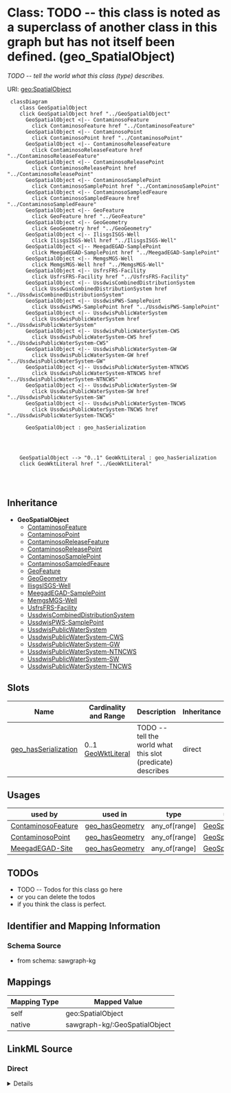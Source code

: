 

# Class: TODO -- this class is noted as a superclass of another class in this graph but has not itself been defined. (geo_SpatialObject)


_TODO -- tell the world what this class (type) describes._





URI: [geo:SpatialObject](http://www.opengis.net/ont/geosparql#SpatialObject)






```mermaid
 classDiagram
    class GeoSpatialObject
    click GeoSpatialObject href "../GeoSpatialObject"
      GeoSpatialObject <|-- ContaminosoFeature
        click ContaminosoFeature href "../ContaminosoFeature"
      GeoSpatialObject <|-- ContaminosoPoint
        click ContaminosoPoint href "../ContaminosoPoint"
      GeoSpatialObject <|-- ContaminosoReleaseFeature
        click ContaminosoReleaseFeature href "../ContaminosoReleaseFeature"
      GeoSpatialObject <|-- ContaminosoReleasePoint
        click ContaminosoReleasePoint href "../ContaminosoReleasePoint"
      GeoSpatialObject <|-- ContaminosoSamplePoint
        click ContaminosoSamplePoint href "../ContaminosoSamplePoint"
      GeoSpatialObject <|-- ContaminosoSampledFeaure
        click ContaminosoSampledFeaure href "../ContaminosoSampledFeaure"
      GeoSpatialObject <|-- GeoFeature
        click GeoFeature href "../GeoFeature"
      GeoSpatialObject <|-- GeoGeometry
        click GeoGeometry href "../GeoGeometry"
      GeoSpatialObject <|-- IlisgsISGS-Well
        click IlisgsISGS-Well href "../IlisgsISGS-Well"
      GeoSpatialObject <|-- MeegadEGAD-SamplePoint
        click MeegadEGAD-SamplePoint href "../MeegadEGAD-SamplePoint"
      GeoSpatialObject <|-- MemgsMGS-Well
        click MemgsMGS-Well href "../MemgsMGS-Well"
      GeoSpatialObject <|-- UsfrsFRS-Facility
        click UsfrsFRS-Facility href "../UsfrsFRS-Facility"
      GeoSpatialObject <|-- UssdwisCombinedDistributionSystem
        click UssdwisCombinedDistributionSystem href "../UssdwisCombinedDistributionSystem"
      GeoSpatialObject <|-- UssdwisPWS-SamplePoint
        click UssdwisPWS-SamplePoint href "../UssdwisPWS-SamplePoint"
      GeoSpatialObject <|-- UssdwisPublicWaterSystem
        click UssdwisPublicWaterSystem href "../UssdwisPublicWaterSystem"
      GeoSpatialObject <|-- UssdwisPublicWaterSystem-CWS
        click UssdwisPublicWaterSystem-CWS href "../UssdwisPublicWaterSystem-CWS"
      GeoSpatialObject <|-- UssdwisPublicWaterSystem-GW
        click UssdwisPublicWaterSystem-GW href "../UssdwisPublicWaterSystem-GW"
      GeoSpatialObject <|-- UssdwisPublicWaterSystem-NTNCWS
        click UssdwisPublicWaterSystem-NTNCWS href "../UssdwisPublicWaterSystem-NTNCWS"
      GeoSpatialObject <|-- UssdwisPublicWaterSystem-SW
        click UssdwisPublicWaterSystem-SW href "../UssdwisPublicWaterSystem-SW"
      GeoSpatialObject <|-- UssdwisPublicWaterSystem-TNCWS
        click UssdwisPublicWaterSystem-TNCWS href "../UssdwisPublicWaterSystem-TNCWS"
      
      GeoSpatialObject : geo_hasSerialization
        
          
    
    
    GeoSpatialObject --> "0..1" GeoWktLiteral : geo_hasSerialization
    click GeoWktLiteral href "../GeoWktLiteral"

        
      
```





## Inheritance
* **GeoSpatialObject**
    * [ContaminosoFeature](../classes/ContaminosoFeature.md)
    * [ContaminosoPoint](../classes/ContaminosoPoint.md)
    * [ContaminosoReleaseFeature](../classes/ContaminosoReleaseFeature.md)
    * [ContaminosoReleasePoint](../classes/ContaminosoReleasePoint.md)
    * [ContaminosoSamplePoint](../classes/ContaminosoSamplePoint.md)
    * [ContaminosoSampledFeaure](../classes/ContaminosoSampledFeaure.md)
    * [GeoFeature](../classes/GeoFeature.md)
    * [GeoGeometry](../classes/GeoGeometry.md)
    * [IlisgsISGS-Well](../classes/IlisgsISGS-Well.md)
    * [MeegadEGAD-SamplePoint](../classes/MeegadEGAD-SamplePoint.md)
    * [MemgsMGS-Well](../classes/MemgsMGS-Well.md)
    * [UsfrsFRS-Facility](../classes/UsfrsFRS-Facility.md)
    * [UssdwisCombinedDistributionSystem](../classes/UssdwisCombinedDistributionSystem.md)
    * [UssdwisPWS-SamplePoint](../classes/UssdwisPWS-SamplePoint.md)
    * [UssdwisPublicWaterSystem](../classes/UssdwisPublicWaterSystem.md)
    * [UssdwisPublicWaterSystem-CWS](../classes/UssdwisPublicWaterSystem-CWS.md)
    * [UssdwisPublicWaterSystem-GW](../classes/UssdwisPublicWaterSystem-GW.md)
    * [UssdwisPublicWaterSystem-NTNCWS](../classes/UssdwisPublicWaterSystem-NTNCWS.md)
    * [UssdwisPublicWaterSystem-SW](../classes/UssdwisPublicWaterSystem-SW.md)
    * [UssdwisPublicWaterSystem-TNCWS](../classes/UssdwisPublicWaterSystem-TNCWS.md)



## Slots

| Name | Cardinality and Range | Description | Inheritance |
| ---  | --- | --- | --- |
| [geo_hasSerialization](../slots/geo_hasSerialization.md) | 0..1 <br/> [GeoWktLiteral](../classes/GeoWktLiteral.md) | TODO -- tell the world what this slot (predicate) describes | direct |





## Usages

| used by | used in | type | used |
| ---  | --- | --- | --- |
| [ContaminosoFeature](../classes/ContaminosoFeature.md) | [geo_hasGeometry](../slots/geo_hasGeometry.md) | any_of[range] | [GeoSpatialObject](../classes/GeoSpatialObject.md) |
| [ContaminosoPoint](../classes/ContaminosoPoint.md) | [geo_hasGeometry](../slots/geo_hasGeometry.md) | any_of[range] | [GeoSpatialObject](../classes/GeoSpatialObject.md) |
| [MeegadEGAD-Site](../classes/MeegadEGAD-Site.md) | [geo_hasGeometry](../slots/geo_hasGeometry.md) | any_of[range] | [GeoSpatialObject](../classes/GeoSpatialObject.md) |






## TODOs

* TODO -- Todos for this class go here
* or you can delete the todos
* if you think the class is perfect.

## Identifier and Mapping Information







### Schema Source


* from schema: sawgraph-kg




## Mappings

| Mapping Type | Mapped Value |
| ---  | ---  |
| self | geo:SpatialObject |
| native | sawgraph-kg/:GeoSpatialObject |







## LinkML Source

<!-- TODO: investigate https://stackoverflow.com/questions/37606292/how-to-create-tabbed-code-blocks-in-mkdocs-or-sphinx -->

### Direct

<details>
```yaml
name: geo_SpatialObject
description: TODO -- tell the world what this class (type) describes.
title: TODO -- this class is noted as a superclass of another class in this graph
  but has not itself been defined.
todos:
- TODO -- Todos for this class go here
- or you can delete the todos
- if you think the class is perfect.
notes:
- Class with 691381 occurences.
from_schema: sawgraph-kg
slots:
- geo_hasSerialization
class_uri: geo:SpatialObject

```
</details>

### Induced

<details>
```yaml
name: geo_SpatialObject
description: TODO -- tell the world what this class (type) describes.
title: TODO -- this class is noted as a superclass of another class in this graph
  but has not itself been defined.
todos:
- TODO -- Todos for this class go here
- or you can delete the todos
- if you think the class is perfect.
notes:
- Class with 691381 occurences.
from_schema: sawgraph-kg
attributes:
  geo_hasSerialization:
    name: geo_hasSerialization
    description: TODO -- tell the world what this slot (predicate) describes.
    title: TODO -- tell the world what this slot (predicate) describes.
    todos:
    - TODO -- Todos for this slot go here
    - or you can delete the todos
    - if you think the class is perfect.
    comments:
    - 379496 occurrences with untyped subjects and object type http://www.opengis.net/ont/geosparql#wktLiteral.
    - 105691 occurrences with subject type geo_SpatialObject and object type geo_wktLiteral.
    - 8389 occurrences with subject type geo_Geometry and object type geo_wktLiteral.
    examples:
    - value: http://sawgraph.spatialai.org/v1/il-isgs-data#d.ISGS-Well.geometry.120010000300
        geo:hasSerialization POINT(-90.91358699999999 40.079858)
    - value: http://sawgraph.spatialai.org/v1/me-egad-data#egad.site.geometry.100145
        geo:hasSerialization POINT (-68.07989292 46.73707407)
    - value: http://sawgraph.spatialai.org/v1/me-egad-data#samplePoint.geometry.100410
        geo:hasSerialization POINT (-69.2930289 44.5876092)
    from_schema: sawgraph-kg
    rank: 1000
    slot_uri: geo:hasSerialization
    alias: geo_hasSerialization
    owner: geo_SpatialObject
    domain_of:
    - geo_Geometry
    - geo_SpatialObject
    range: geo_wktLiteral
class_uri: geo:SpatialObject

```
</details>